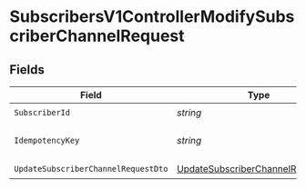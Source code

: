 # SubscribersV1ControllerModifySubscriberChannelRequest


## Fields

| Field                                                                                             | Type                                                                                              | Required                                                                                          | Description                                                                                       |
| ------------------------------------------------------------------------------------------------- | ------------------------------------------------------------------------------------------------- | ------------------------------------------------------------------------------------------------- | ------------------------------------------------------------------------------------------------- |
| `SubscriberId`                                                                                    | *string*                                                                                          | :heavy_check_mark:                                                                                | N/A                                                                                               |
| `IdempotencyKey`                                                                                  | *string*                                                                                          | :heavy_minus_sign:                                                                                | A header for idempotency purposes                                                                 |
| `UpdateSubscriberChannelRequestDto`                                                               | [UpdateSubscriberChannelRequestDto](../../Models/Components/UpdateSubscriberChannelRequestDto.md) | :heavy_check_mark:                                                                                | N/A                                                                                               |